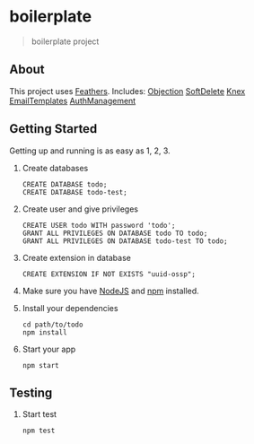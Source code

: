 # boilerplate

> boilerplate project

## About

This project uses [Feathers](http://feathersjs.com).
Includes:
[Objection](https://vincit.github.io/objection.js/)
[SoftDelete](https://github.com/griffinpp/objection-soft-delete)
[Knex](http://knexjs.org/)
[EmailTemplates](https://github.com/forwardemail/email-templates)
[AuthManagement](https://github.com/feathers-plus/feathers-authentication-management/blob/master/docs.md)

## Getting Started

Getting up and running is as easy as 1, 2, 3.

1. Create databases

   ```
   CREATE DATABASE todo;
   CREATE DATABASE todo-test;
   ```

2. Create user and give privileges

   ```
   CREATE USER todo WITH password 'todo';
   GRANT ALL PRIVILEGES ON DATABASE todo TO todo;
   GRANT ALL PRIVILEGES ON DATABASE todo-test TO todo;
   ```

3. Create extension in database

   ```
   CREATE EXTENSION IF NOT EXISTS "uuid-ossp";
   ```

4. Make sure you have [NodeJS](https://nodejs.org/) and [npm](https://www.npmjs.com/) installed.

5. Install your dependencies

   ```
   cd path/to/todo
   npm install
   ```

6. Start your app

   ```
   npm start
   ```

## Testing

1. Start test

   ```
   npm test
   ```
